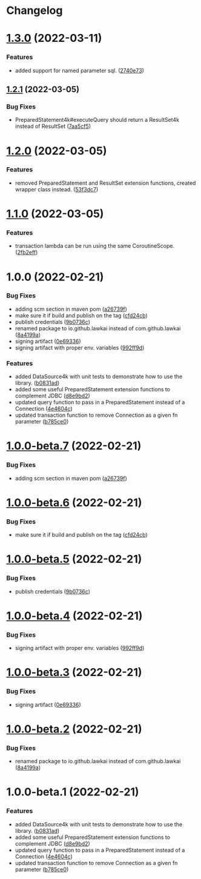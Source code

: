 # Changelog

# [1.3.0](https://github.com/lawkai/jdbc4k/compare/v1.2.1...v1.3.0) (2022-03-11)


### Features

* added support for named parameter sql. ([2740e73](https://github.com/lawkai/jdbc4k/commit/2740e73af0eb0c2dcfad8262cafbdd30c05feb52))

## [1.2.1](https://github.com/lawkai/jdbc4k/compare/v1.2.0...v1.2.1) (2022-03-05)


### Bug Fixes

* PreparedStatement4k#executeQuery should return a ResultSet4k instead of ResultSet ([7aa5cf5](https://github.com/lawkai/jdbc4k/commit/7aa5cf5ae67a4cea824c79731eae351162a81714))

# [1.2.0](https://github.com/lawkai/jdbc4k/compare/v1.1.0...v1.2.0) (2022-03-05)


### Features

* removed PreparedStatement and ResultSet extension functions, created wrapper class instead. ([53f3dc7](https://github.com/lawkai/jdbc4k/commit/53f3dc72d0ad4da604696c7579a1e0adcf57356b))

# [1.1.0](https://github.com/lawkai/jdbc4k/compare/v1.0.0...v1.1.0) (2022-03-05)


### Features

* transaction lambda can be run using the same CoroutineScope. ([2fb2eff](https://github.com/lawkai/jdbc4k/commit/2fb2eff276545446ca7b02262c7e3dd02a29e023))

# 1.0.0 (2022-02-21)


### Bug Fixes

* adding scm section in maven pom ([a26739f](https://github.com/lawkai/jdbc4k/commit/a26739f98f6f613855d63b71cc9d5114e227bfdc))
* make sure it if build and publish on the tag ([cfd24cb](https://github.com/lawkai/jdbc4k/commit/cfd24cb8ce081d551f1338d173789b35c06c94f2))
* publish credentials ([9b0736c](https://github.com/lawkai/jdbc4k/commit/9b0736c41ace2680bd8ac98b26857cdd4a81bd83))
* renamed package to io.github.lawkai instead of com.github.lawkai ([8a4199a](https://github.com/lawkai/jdbc4k/commit/8a4199a6622065397c20fc3d1a3bac366e29bb6c))
* signing artifact ([0e69336](https://github.com/lawkai/jdbc4k/commit/0e693361bcd5955ccbb0900db303646717c84e89))
* signing artifact with proper env. variables ([992ff9d](https://github.com/lawkai/jdbc4k/commit/992ff9dcfe7d5952be43835890b14ff7799af070))


### Features

* added DataSource4k with unit tests to demonstrate how to use the library. ([b0831ad](https://github.com/lawkai/jdbc4k/commit/b0831ada516a365d4a5087fda26a6939edf315cb))
* added some useful PreparedStatement extension functions to complement JDBC ([d8e9bd2](https://github.com/lawkai/jdbc4k/commit/d8e9bd2982fd143a16b9bdbb49780a493a5be06d))
* updated query function to pass in a PreparedStatement instead of a Connection ([4e4604c](https://github.com/lawkai/jdbc4k/commit/4e4604c8d0c0381c59c62d095776a5b531c9ccfd))
* updated transaction function to remove Connection as a given fn parameter ([b785ce0](https://github.com/lawkai/jdbc4k/commit/b785ce05e3ab6f66da515a87c6abc13d842a041f))

# [1.0.0-beta.7](https://github.com/lawkai/jdbc4k/compare/v1.0.0-beta.6...v1.0.0-beta.7) (2022-02-21)


### Bug Fixes

* adding scm section in maven pom ([a26739f](https://github.com/lawkai/jdbc4k/commit/a26739f98f6f613855d63b71cc9d5114e227bfdc))

# [1.0.0-beta.6](https://github.com/lawkai/jdbc4k/compare/v1.0.0-beta.5...v1.0.0-beta.6) (2022-02-21)


### Bug Fixes

* make sure it if build and publish on the tag ([cfd24cb](https://github.com/lawkai/jdbc4k/commit/cfd24cb8ce081d551f1338d173789b35c06c94f2))

# [1.0.0-beta.5](https://github.com/lawkai/jdbc4k/compare/v1.0.0-beta.4...v1.0.0-beta.5) (2022-02-21)


### Bug Fixes

* publish credentials ([9b0736c](https://github.com/lawkai/jdbc4k/commit/9b0736c41ace2680bd8ac98b26857cdd4a81bd83))

# [1.0.0-beta.4](https://github.com/lawkai/jdbc4k/compare/v1.0.0-beta.3...v1.0.0-beta.4) (2022-02-21)


### Bug Fixes

* signing artifact with proper env. variables ([992ff9d](https://github.com/lawkai/jdbc4k/commit/992ff9dcfe7d5952be43835890b14ff7799af070))

# [1.0.0-beta.3](https://github.com/lawkai/jdbc4k/compare/v1.0.0-beta.2...v1.0.0-beta.3) (2022-02-21)


### Bug Fixes

* signing artifact ([0e69336](https://github.com/lawkai/jdbc4k/commit/0e693361bcd5955ccbb0900db303646717c84e89))

# [1.0.0-beta.2](https://github.com/lawkai/jdbc4k/compare/v1.0.0-beta.1...v1.0.0-beta.2) (2022-02-21)


### Bug Fixes

* renamed package to io.github.lawkai instead of com.github.lawkai ([8a4199a](https://github.com/lawkai/jdbc4k/commit/8a4199a6622065397c20fc3d1a3bac366e29bb6c))

# 1.0.0-beta.1 (2022-02-21)


### Features

* added DataSource4k with unit tests to demonstrate how to use the library. ([b0831ad](https://github.com/lawkai/jdbc4k/commit/b0831ada516a365d4a5087fda26a6939edf315cb))
* added some useful PreparedStatement extension functions to complement JDBC ([d8e9bd2](https://github.com/lawkai/jdbc4k/commit/d8e9bd2982fd143a16b9bdbb49780a493a5be06d))
* updated query function to pass in a PreparedStatement instead of a Connection ([4e4604c](https://github.com/lawkai/jdbc4k/commit/4e4604c8d0c0381c59c62d095776a5b531c9ccfd))
* updated transaction function to remove Connection as a given fn parameter ([b785ce0](https://github.com/lawkai/jdbc4k/commit/b785ce05e3ab6f66da515a87c6abc13d842a041f))

